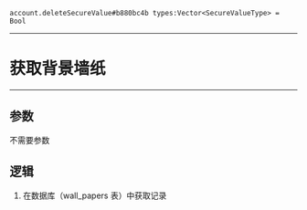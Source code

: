 ```
account.deleteSecureValue#b880bc4b types:Vector<SecureValueType> = Bool
```

---
# 获取背景墙纸
---

## 参数
不需要参数

## 逻辑
1. 在数据库（wall_papers 表）中获取记录